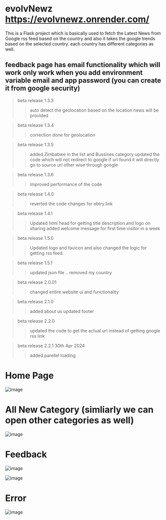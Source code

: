 # evolvNewz https://evolvnewz.onrender.com/
This is a Flask project which is basically used to fetch the Latest News from Google rss feed based on the country and also it takes the google trends based on the selected country.
each country has different categories as well.

## feedback page has email functionality which will work only work when you add environment variable email and app password (you can create it from google security)

>  beta release 1.3.3
>>  auto detect the geolocation
>>  based on the location news will be provided

> beta release 1.3.4
>>  correction done for geolocation

> beta release 1.3.5
>>  added Zimbabwe in the list and Bussines category
>> updated the code which will not redirect to google if url found it will directly go to source url other wise through google

> beta release 1.3.6
>>  improved performance of the code

> beta release 1.4.0
>>  reverted the code changes for ebtry.link

> beta release 1.4.1
>>  Updated html head for getting title description and logo on sharing
>>  added welcome message for first time visitor in a week

> beta release 1.5.0
>>  Updated logo and favicon and also changed the logic for getting rss feed.

> beta release 1.5.1
>>  updated json file .. removed my country

> beta release 2.0.01
>>  changed entire website ui and functionality

> beta release 2.1.0
>>  added about us updated footer

> beta release 2.2.0
>>  updated the code to get the actual url instead of getting google rss link

> beta release 2.2.1 30th Apr 2024
>>  added parellel loading
# Home Page
![image](https://github.com/user-attachments/assets/b9107e75-0dfb-4eeb-901e-d9d6e8d18acb)

# All New Category (simliarly we can open other categories as well)
![image](https://github.com/user-attachments/assets/76b463b3-8a20-495e-a32a-980acb2964e7)

# Feedback
![image](https://github.com/user-attachments/assets/b1f3639a-26e4-423c-a8d3-532e0804a789)

![image](https://github.com/user-attachments/assets/c7e0f5fe-e1ba-408b-8602-b0e6c29de102)

# Error
![image](https://github.com/user-attachments/assets/d88bbb31-7be8-4554-9e5d-1c5ded81e557)

